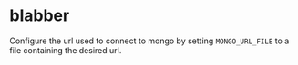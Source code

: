 # blabber

Configure the url used to connect to mongo by setting `MONGO_URL_FILE` to a file containing the desired url.